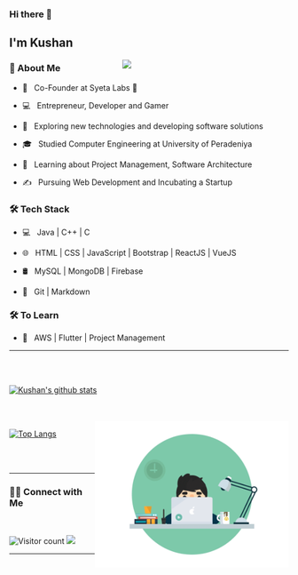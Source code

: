 ### Hi there 👋<h2> I'm Kushan</h2>

<img align='right' src="https://i.cdn29.hu/apix_collect_c/1308/the-it-crowd/the_it_crowd_screenshot_20161009170505_1_original_760x425_cover.gif" width="300">

<h3> 👨‍ About Me </h3>


- 🏢 &nbsp; Co-Founder at Syeta Labs 💚

- 💻 &nbsp; Entrepreneur, Developer and Gamer

- 🤔 &nbsp; Exploring new technologies and developing software solutions

- 🎓 &nbsp; Studied Computer Engineering at University of Peradeniya

- 🌱 &nbsp; Learning about Project Management, Software Architecture

- ✍️ &nbsp; Pursuing Web Development and Incubating a Startup



<h3>🛠 Tech Stack</h3>



- 💻 &nbsp; Java | C++ | C

- 🌐 &nbsp; HTML | CSS | JavaScript | Bootstrap | ReactJS | VueJS

- 🛢 &nbsp; MySQL | MongoDB | Firebase

- 🔧 &nbsp; Git | Markdown




<h3>🛠 To Learn</h3>

- 🔧 &nbsp; AWS | Flutter | Project Management

<hr>



<br/><br/>

[![Kushan's github stats](https://github-readme-stats.vercel.app/api?username=ksenanayaka&show_icons=true&theme=tokyonight)](https://github.com/ksenanayaka/github-readme-stats)

<br/>

<br/>

<img src="https://github.com/nirala69/nirala69/blob/master/70804f7e25b11f29db904f2fa7b4cd9d.gif" width="350" align='right'>

[![Top Langs](https://github-readme-stats.vercel.app/api/top-langs/?username=ksenanayaka&show_icons=true&theme=tokyonight)](https://github.com/ksenanayaka/github-readme-stats)

<br><br>



<hr>



<h3> 🤝🏻 Connect with Me </h3>

<br>


<!--
<p align="center">

<a href="https://shivammalpani.netlify.app/"><img alt="Website" src="https://img.shields.io/badge/shivammalpani.netlify.app-black?style=flat-square&logo=google-chrome"></a>

<a href="https://www.linkedin.com/in/shivam-malpani-47a379198/"><img alt="LinkedIn" src="https://img.shields.io/badge/LinkedIn-Shivam%20Malpani-blue?style=flat-square&logo=linkedin"></a>

<a href="https://www.instagram.com/i__disbalance/"><img alt="Instagram" src="https://img.shields.io/badge/Instagram-i__disbalance-black?style=flat-square&logo=instagram"></a>

<a href="mailto:shivammalpani111@gmail.com"><img alt="Email" src="https://img.shields.io/badge/Email-shivammalpani111@gmail.com-blue?style=flat-square&logo=gmail"></a>

</p>
-->




![Visitor count](https://visitor-badge.laobi.icu/badge?page_id=ksenanayaka.ksenanayaka)   <img src="https://media.giphy.com/media/dxn6fRlTIShoeBr69N/giphy.gif" width="30">





<hr>


